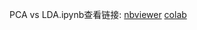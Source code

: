 PCA vs LDA.ipynb查看链接:
[nbviewer](https://nbviewer.jupyter.org/github/tracy-talent/curriculum/blob/master/Data%20Mining/LDA%20%26%26%20NCA/src/Linear%20Discriminant%20Analysis/PCA%20vs%20LDA.ipynb)
[colab](https://colab.research.google.com/github/tracy-talent/curriculum/blob/master/Data%20Mining/LDA%20%26%26%20NCA/src/Linear%20Discriminant%20Analysis/PCA%20vs%20LDA.ipynb)
